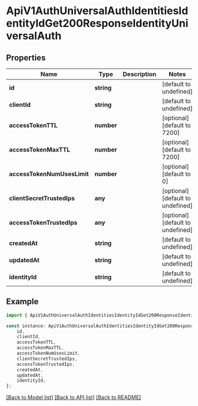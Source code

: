 # ApiV1AuthUniversalAuthIdentitiesIdentityIdGet200ResponseIdentityUniversalAuth


## Properties

Name | Type | Description | Notes
------------ | ------------- | ------------- | -------------
**id** | **string** |  | [default to undefined]
**clientId** | **string** |  | [default to undefined]
**accessTokenTTL** | **number** |  | [optional] [default to 7200]
**accessTokenMaxTTL** | **number** |  | [optional] [default to 7200]
**accessTokenNumUsesLimit** | **number** |  | [optional] [default to 0]
**clientSecretTrustedIps** | **any** |  | [optional] [default to undefined]
**accessTokenTrustedIps** | **any** |  | [optional] [default to undefined]
**createdAt** | **string** |  | [default to undefined]
**updatedAt** | **string** |  | [default to undefined]
**identityId** | **string** |  | [default to undefined]

## Example

```typescript
import { ApiV1AuthUniversalAuthIdentitiesIdentityIdGet200ResponseIdentityUniversalAuth } from './api';

const instance: ApiV1AuthUniversalAuthIdentitiesIdentityIdGet200ResponseIdentityUniversalAuth = {
    id,
    clientId,
    accessTokenTTL,
    accessTokenMaxTTL,
    accessTokenNumUsesLimit,
    clientSecretTrustedIps,
    accessTokenTrustedIps,
    createdAt,
    updatedAt,
    identityId,
};
```

[[Back to Model list]](../README.md#documentation-for-models) [[Back to API list]](../README.md#documentation-for-api-endpoints) [[Back to README]](../README.md)
